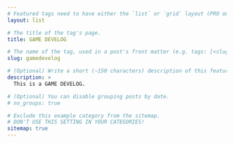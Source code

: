 ```yaml
---
# Featured tags need to have either the `list` or `grid` layout (PRO only).
layout: list

# The title of the tag's page.
title: GAME DEVELOG

# The name of the tag, used in a post's front matter (e.g. tags: [<slug>]).
slug: gamedevelog

# (Optional) Write a short (~150 characters) description of this featured tag.
description: >
  This is a GAME DEVELOG.

# (Optional) You can disable grouping posts by date.
# no_groups: true

# Exclude this example category from the sitemap.
# DON'T USE THIS SETTING IN YOUR CATEGORIES!
sitemap: true
---
```



